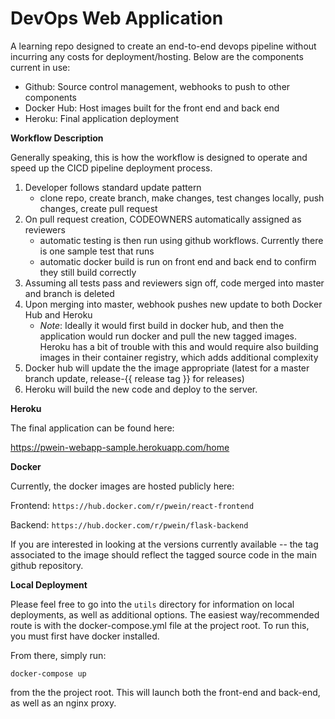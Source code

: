 # DevOps Web Application
A learning repo designed to create an end-to-end devops pipeline without incurring any costs for deployment/hosting. Below are the components current in use:

- Github: Source control management, webhooks to push to other components
- Docker Hub: Host images built for the front end and back end
- Heroku: Final application deployment

**Workflow Description**

Generally speaking, this is how the workflow is designed to operate and speed up the CICD pipeline deployment process.

1. Developer follows standard update pattern
    - clone repo, create branch, make changes, test changes locally, push changes, create pull request
2. On pull request creation, CODEOWNERS automatically assigned as reviewers
    -  automatic testing is then run using github workflows. Currently there is one sample test that runs
    -  automatic docker build is run on front end and back end to confirm they still build correctly
3. Assuming all tests pass and reviewers sign off, code merged into master and branch is deleted
4. Upon merging into master, webhook pushes new update to both Docker Hub and Heroku
    - *Note*: Ideally it would first build in docker hub, and then the application would run docker and pull the new tagged images. Heroku has a bit of trouble with this and would require also building images in their container registry, which adds additional complexity
5. Docker hub will update the the image appropriate (latest for a master branch update, release-{{ release tag }} for releases)
6. Heroku will build the new code and deploy to the server.


**Heroku**

The final application can be found here:

https://pwein-webapp-sample.herokuapp.com/home

**Docker**

Currently, the docker images are hosted publicly here:

Frontend:
`https://hub.docker.com/r/pwein/react-frontend`

Backend:
`https://hub.docker.com/r/pwein/flask-backend`

If you are interested in looking at the versions currently available -- the tag associated to the image should reflect the tagged source code in the main github repository. 

**Local Deployment**

Please feel free to go into the `utils` directory for information on local deployments, as well as additional options. The easiest way/recommended route is with the docker-compose.yml file at the project root. To run this, you must first have docker installed. 

From there, simply run:

`docker-compose up` 

from the the project root. This will launch both the front-end and back-end, as well as an nginx proxy.
